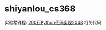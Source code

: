 shiyanlou_cs368
===============

实验楼课程: [200行Python代码实现2048](https://www.shiyanlou.com/courses/368) 相关代码
